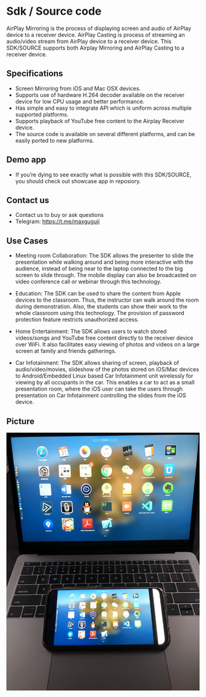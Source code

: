 # Sdk / Source code
AirPlay Mirroring is the process of displaying screen and audio of AirPlay device to a receiver device. 
AirPlay Casting is process of streaming an audio/video stream from AirPlay device to a receiver device. 
This SDK/SOURCE supports both Airplay Mirroring and AirPlay Casting to a receiver device. 

## Specifications
- Screen Mirroring from iOS and Mac OSX devices.
- Supports use of hardware H.264 decoder available on the receiver device for low CPU usage and better performance.
- Has simple and easy to integrate API which is uniform across multiple supported platforms.
- Supports playback of YouTube free content to the Airplay Receiver device.
- The source code is available on several different platforms, and can be easily ported to new platforms.

## Demo app
- If you’re dying to see exactly what is possible with this SDK/SOURCE, you should check out showcase app in reposiory.

## Contact us
- Contact us to buy or ask questions
- Telegram: https://t.me/maxguguji

## Use Cases
- Meeting room Collaboration: The SDK allows the presenter to slide the presentation while walking around and being more interactive with the audience, instead of being near to the laptop connected to the big screen to slide through. The mobile display can also be broadcasted on video conference call or webinar through this technology.

- Education: The SDK can be used to share the content from Apple devices to the classroom. Thus, the instructor can walk around the room during demonstration. Also, the students can show their work to the whole classroom using this technology. The provision of password protection feature restricts unauthorized access.

- Home Entertainment: The SDK allows users to watch stored videos/songs and YouTube free content directly to the receiver device over WiFi. It also facilitates easy viewing of photos and videos on a large screen at family and friends gatherings.

- Car Infotainment: The SDK allows sharing of screen, playback of audio/video/movies, slideshow of the photos stored on iOS/Mac devices to Android/Embedded Linux based Car Infotainment unit wirelessly for viewing by all occupants in the car. This enables a car to act as a small presentation room, where the iOS user can take the users through presentation on Car Infotainment controlling the slides from the iOS device.

## Picture
![Alt text](image/mac.jpg?raw=true "Title")
